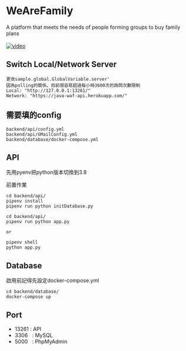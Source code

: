 # WeAreFamily

A platform that meets the needs of people forming groups to buy family plans
<br/><br/>
[![video](https://user-images.githubusercontent.com/64363701/123120199-b2725980-d476-11eb-92ce-8c3cee218059.png)](https://youtu.be/tiin49l5I6Y)

## Switch Local/Network Server
```
更改sample.global.GlobalVariable.server'
因為polling的關係，目前很容易超過每小時3600次的詢問次數限制
Local: "http://127.0.0.1:13261/"
Network: "https://java-waf-api.herokuapp.com/"
```


## 需要填的config
```
backend/api/config.yml
backend/api/GMailConfig.yml
backend/database/docker-compose.yml
```

## API
先用pyenv把python版本切換到3.8


前置作業
```
cd backend/api/
pipenv install
pipenv run python initDatabase.py
```

```
cd backend/api/
pipenv run python app.py

or

pipenv shell
python app.py
```
## Database
啟用前記得先設定docker-compose.yml
```
cd backend/database/
docker-compose up
```
## Port
 - 13261 : API
 - 3306 &nbsp; : MySQL
 - 5000 &nbsp; : PhpMyAdmin
